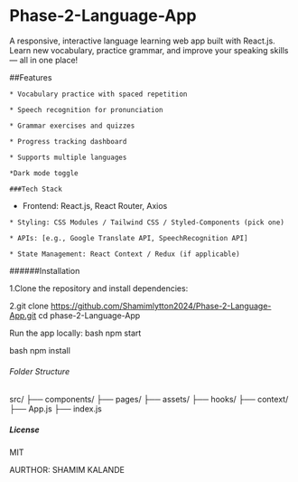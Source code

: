# Phase-2-Language-App

A responsive, interactive language learning web app built with React.js. Learn new vocabulary, practice grammar, and improve your speaking skills — all in one place!

##Features
    

    * Vocabulary practice with spaced repetition

    * Speech recognition for pronunciation

    * Grammar exercises and quizzes

    * Progress tracking dashboard

    * Supports multiple languages

    *Dark mode toggle
    
    ###Tech Stack

   * Frontend: React.js, React Router, Axios

    * Styling: CSS Modules / Tailwind CSS / Styled-Components (pick one)

    * APIs: [e.g., Google Translate API, SpeechRecognition API]

    * State Management: React Context / Redux (if applicable)
    
######Installation

1.Clone the repository and install dependencies:

2.git clone https://github.com/Shamimlytton2024/Phase-2-Language-App.git
cd phase-2-Language-App

Run the app locally:
bash
npm start

bash
npm install

###### Folder Structure

src/
├── components/
├── pages/
├── assets/
├── hooks/
├── context/
├── App.js
├── index.js

##### License

MIT

AURTHOR:
SHAMIM KALANDE


    
